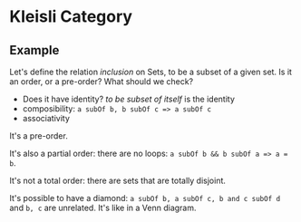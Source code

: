 Kleisli Category
================

## Example
Let's define the relation *inclusion* on Sets, to be a subset of a given set. Is it an order, or a pre-order? What should we check?

* Does it have identity? *to be subset of itself* is the identity
* composibility: `a subOf b, b subOf c => a subOf c`
* associativity

It's a pre-order.

It's also a partial order: there are no loops: `a subOf b && b subOf a => a = b`.

It's not a total order: there are sets that are totally disjoint.

It's possible to have a diamond: `a subOf b, a subOf c, b and c subOf d` and `b, c` are unrelated. It's like in a Venn diagram.

